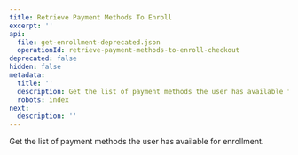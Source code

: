 ```yaml
---
title: Retrieve Payment Methods To Enroll
excerpt: ''
api:
  file: get-enrollment-deprecated.json
  operationId: retrieve-payment-methods-to-enroll-checkout
deprecated: false
hidden: false
metadata:
  title: ''
  description: Get the list of payment methods the user has available for enrollment.
  robots: index
next:
  description: ''
---
```

Get the list of payment methods the user has available for enrollment.
